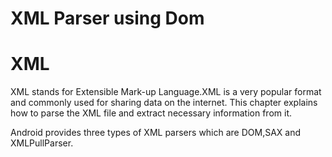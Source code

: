 # XML Parser using Dom
<h1>XML</h1>
<p>
  XML stands for Extensible Mark-up Language.XML is a very popular format and commonly used for sharing data on the internet. This chapter explains how to parse the XML file and extract necessary information from it.

Android provides three types of XML parsers which are DOM,SAX and XMLPullParser.
</p>
